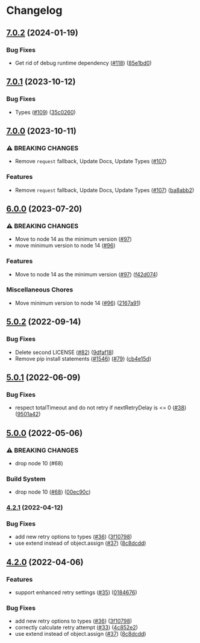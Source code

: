 # Changelog

## [7.0.2](https://github.com/googleapis/retry-request/compare/v7.0.1...v7.0.2) (2024-01-19)


### Bug Fixes

* Get rid of debug runtime dependency ([#118](https://github.com/googleapis/retry-request/issues/118)) ([85e1bd0](https://github.com/googleapis/retry-request/commit/85e1bd0a46630876757344405a6c8620d9de6451))

## [7.0.1](https://github.com/googleapis/retry-request/compare/v7.0.0...v7.0.1) (2023-10-12)


### Bug Fixes

* Types ([#109](https://github.com/googleapis/retry-request/issues/109)) ([35c0260](https://github.com/googleapis/retry-request/commit/35c02608138a4b66cf488e4e1e90cbff05d42c2f))

## [7.0.0](https://github.com/googleapis/retry-request/compare/v6.0.0...v7.0.0) (2023-10-11)


### ⚠ BREAKING CHANGES

* Remove `request` fallback, Update Docs, Update Types ([#107](https://github.com/googleapis/retry-request/issues/107))

### Features

* Remove `request` fallback, Update Docs, Update Types ([#107](https://github.com/googleapis/retry-request/issues/107)) ([ba8abb2](https://github.com/googleapis/retry-request/commit/ba8abb242ff21921a81e3178081806e95a902a68))

## [6.0.0](https://github.com/googleapis/retry-request/compare/v5.0.2...v6.0.0) (2023-07-20)


### ⚠ BREAKING CHANGES

* Move to node 14 as the minimum version ([#97](https://github.com/googleapis/retry-request/issues/97))
* move minimum version to node 14 ([#96](https://github.com/googleapis/retry-request/issues/96))

### Features

* Move to node 14 as the minimum version ([#97](https://github.com/googleapis/retry-request/issues/97)) ([f42d074](https://github.com/googleapis/retry-request/commit/f42d0743de048fdf46c7f480f3dec59c2caefa5a))


### Miscellaneous Chores

* Move minimum version to node 14 ([#96](https://github.com/googleapis/retry-request/issues/96)) ([2167a91](https://github.com/googleapis/retry-request/commit/2167a91c36e95522ad7e7293b4744ddd81c6166e))

## [5.0.2](https://github.com/googleapis/retry-request/compare/v5.0.1...v5.0.2) (2022-09-14)


### Bug Fixes

* Delete second LICENSE ([#82](https://github.com/googleapis/retry-request/issues/82)) ([9dfaf18](https://github.com/googleapis/retry-request/commit/9dfaf1819b18b6d660924951b9cf1c509b6e9870))
* Remove pip install statements ([#1546](https://github.com/googleapis/retry-request/issues/1546)) ([#79](https://github.com/googleapis/retry-request/issues/79)) ([cb4e15d](https://github.com/googleapis/retry-request/commit/cb4e15d6e8ae9d72855ed1071957afe9d301b12e))

## [5.0.1](https://github.com/googleapis/retry-request/compare/v5.0.0...v5.0.1) (2022-06-09)


### Bug Fixes

* respect totalTimeout and do not retry if nextRetryDelay is <= 0 ([#38](https://github.com/googleapis/retry-request/issues/38)) ([9501a42](https://github.com/googleapis/retry-request/commit/9501a42d06a620282dcd2ff9990fd0b5033a990b))

## [5.0.0](https://github.com/googleapis/retry-request/compare/v4.2.2...v5.0.0) (2022-05-06)


### ⚠ BREAKING CHANGES

* drop node 10 (#68)

### Build System

* drop node 10 ([#68](https://github.com/googleapis/retry-request/issues/68)) ([00ec90c](https://github.com/googleapis/retry-request/commit/00ec90c4d3cb29245ca746e0e133fcddc22d2251))

### [4.2.1](https://github.com/googleapis/retry-request/compare/v4.2.0...v4.2.1) (2022-04-12)


### Bug Fixes

* add new retry options to types ([#36](https://github.com/googleapis/retry-request/issues/36)) ([3f10798](https://github.com/googleapis/retry-request/commit/3f10798f47c03b50f1ba352b04d09ea3d0458b9c))
* use extend instead of object.assign ([#37](https://github.com/googleapis/retry-request/issues/37)) ([8c8dcdd](https://github.com/googleapis/retry-request/commit/8c8dcdd7d6262ce305c93fa4a8a7b2630e984824))

## [4.2.0](https://github.com/googleapis/retry-request/compare/v4.1.0...v4.2.0) (2022-04-06)


### Features

* support enhanced retry settings ([#35](https://github.com/googleapis/retry-request/issues/35)) ([0184676](https://github.com/googleapis/retry-request/commit/0184676dee36596fb939fb4559af11d0a14f64bd))


### Bug Fixes

* add new retry options to types ([#36](https://github.com/googleapis/retry-request/issues/36)) ([3f10798](https://github.com/googleapis/retry-request/commit/3f10798f47c03b50f1ba352b04d09ea3d0458b9c))
* correctly calculate retry attempt ([#33](https://github.com/googleapis/retry-request/issues/33)) ([4c852e2](https://github.com/googleapis/retry-request/commit/4c852e2ba22a7f75edfb3c905bd37a7e9913e67d))
* use extend instead of object.assign ([#37](https://github.com/googleapis/retry-request/issues/37)) ([8c8dcdd](https://github.com/googleapis/retry-request/commit/8c8dcdd7d6262ce305c93fa4a8a7b2630e984824))
